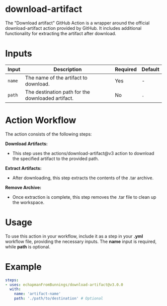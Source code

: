 # download-artifact

The "Download artifact" GitHub Action is a wrapper around the official download-artifact action provided by GitHub. It includes additional functionality for extracting the artifact after download.

# Inputs

| Input    | Description                        | Required | Default |
|----------|------------------------------------|----------|---------|
| `name`   | The name of the artifact to download. | Yes      | -       |
| `path`   | The destination path for the downloaded artifact. | No       | `.`     |

# Action Workflow

The action consists of the following steps:

**Download Artifacts:**

- This step uses the actions/download-artifact@v3 action to download the specified artifact to the provided path.

**Extract Artifacts:**

- After downloading, this step extracts the contents of the .tar archive.

**Remove Archive:**

- Once extraction is complete, this step removes the .tar file to clean up the workspace.

# Usage

To use this action in your workflow, include it as a step in your **.yml** workflow file, providing the necessary inputs. The **name** input is required, while **path** is optional.

# Example

```yaml
steps:
- uses: echapmanFromBunnings/download-artifact@v3.0.0
  with:
    name: 'artifact-name'
    path: './path/to/destination' # Optional
```
